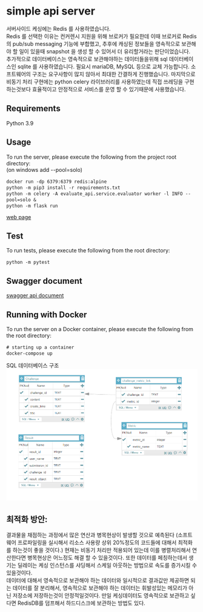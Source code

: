 # simple api server

서버사이드 케싱에는 Redis 를 사용하였습니다.  
Redis 를 선택한 이유는 컨커렌시 지원을 위해 브로커가 필요한데 이때 브로커로 Redis 의
pub/sub messaging 기능에 부합했고, 추후에 캐싱된 정보들을 영속적으로 보관해야 할 일이 있을때
snapshot 을 생성 할 수 있어서 더 유리할거라는 판단이었습니다.  
추가적으로 데이터베이스는 영속적으로 보관해야하는 데이터들을위해 sql 데이터베이스인 sqlite 를 사용하였습니다.
필요시 mariaDB, MySQL 등으로 교체 가능합니다.
소프트웨어의 구조는 요구사항이 많지 않아서 최대한 간결하게 진행했습니다.
마지막으로 비동기 처리 구현에는 python celery 라이브러리를 사용하였는데 
직접 쓰레딩을 구현하는것보다 효율적이고 안정적으로 서비스를 운영 할 수 있기때문에
사용했습니다.

## Requirements
Python 3.9

## Usage
To run the server, please execute the following from the project root directory:  
(on windows add --pool=solo)
```
docker run -dp 6379:6379 redis:alpine  
python -m pip3 install -r requirements.txt
python -m celery -A evaluate_api.service.evaluator worker -l INFO --pool=solo &
python -m flask run
```
[web page](http://localhost:5000/)

## Test
To run tests, please execute the following from the root directory:
```
python -m pytest
```

## Swagger document
[swagger api document](http://localhost:5000/apis)  


## Running with Docker

To run the server on a Docker container, please execute the following from the root directory:

```
# starting up a container
docker-compose up
```

SQL 데이터베이스 구조  
![img.png](img.png)

## 최적화 방안:

결과물을 채점하는 과정에서 많은 연산과 병목현상이 발생할 것으로 예측된다
(소프트웨어 프로파일링을 실시해서 리소스 사용량 상위 20%정도의 코드들에 대해서
최적화를 하는것이 좋을 것이다.)
현재는 비동기 처리만 적용되어 있는데 이를 병렬처리해서 연산한다면 병목현상은
어느정도 해결 할 수 있을것이다.
또한 데이터를 페칭하는데서 생기는 딜레이는 케싱 인스턴스를 샤딩해서
스케일 아웃하는 방법으로 속도를 증가시킬 수 있을것이다.  
데이터에 대해서 영속적으로 보관해야 하는 데이터와 일시적으로 결과값만 제공하면
되는 데이터를 잘 분리해서,
영속적으로 보관해야 하는 데이터는 휘발성있는 메모리가 아닌 저장소에 저장하는것이 안정적일것이다.
만일 케싱데이터도 영속적으로 보관하고 싶다면 RedisDB를 덤프해서 하드디스크에 보관하는 방법도 있다.


